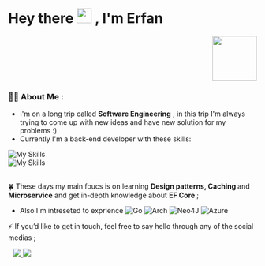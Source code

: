 <h1>
  Hey there
  <img src="https://media.giphy.com/media/hvRJCLFzcasrR4ia7z/giphy.gif" width="30px"/>
, I'm Erfan 
</h1>

<div id="header" align="right">
  <img src="https://media.giphy.com/media/M9gbBd9nbDrOTu1Mqx/giphy.gif" width="90"/>
</div>

### :man_technologist: About Me :
- I'm on a long trip called <strong>Software Engineering</strong> , in this trip I'm always trying to come up with new ideas and have new solution for my problems  :)
- Currently I'm a back-end developer with these skills:         
<div>
   <img src="https://skillicons.dev/icons?i=cs,dotnet,git,docker&amp;theme=dark" alt="My Skills" style="max-width: 100%;">
  <br>
   <img src="https://img.shields.io/badge/Microsoft%20SQL%20Sever-CC2927?style=for-the-badge&logo=microsoft%20sql%20server&logoColor=white" alt="My Skills" style="max-width: 100%;">
 </div>
 <br>


:four_leaf_clover: These days my main foucs is on learning <strong>Design patterns, Caching </strong> and <strong>Microservice</strong> 
and get in-depth knowledge about <strong> EF Core </strong> ;

- Also I'm intreseted to exprience ![Go](https://img.shields.io/badge/go-%2300ADD8.svg?style=flat-square&logo=go&logoColor=white)
![Arch](https://img.shields.io/badge/Arch%20Linux-1793D1?logo=arch-linux&logoColor=fff&style=flat-square)
![Neo4J](https://img.shields.io/badge/Neo4j-008CC1?style=flat-square&logo=neo4j&logoColor=white)
![Azure](https://img.shields.io/badge/azure-%230072C6.svg?style=flat-square&logo=microsoftazure&logoColor=white)

⚡ If you’d like to get in touch, feel free to say hello through any of the social medias ;
<div align="left" style="margin-left: 10px;">
   <a href="https://www.linkedin.com/in/erfan-faridi-619192290/">
      <img src="https://img.shields.io/badge/LinkedIn-blue?style=for-the-badge&logo=linkedin">
   </a>  
   <a href="mailto:erfanffa2020@gmail.com">
      <img src="https://img.shields.io/badge/Gmail-D14836?style=for-the-badge&logo=gmail&logoColor=white">
   </a>
</div>
